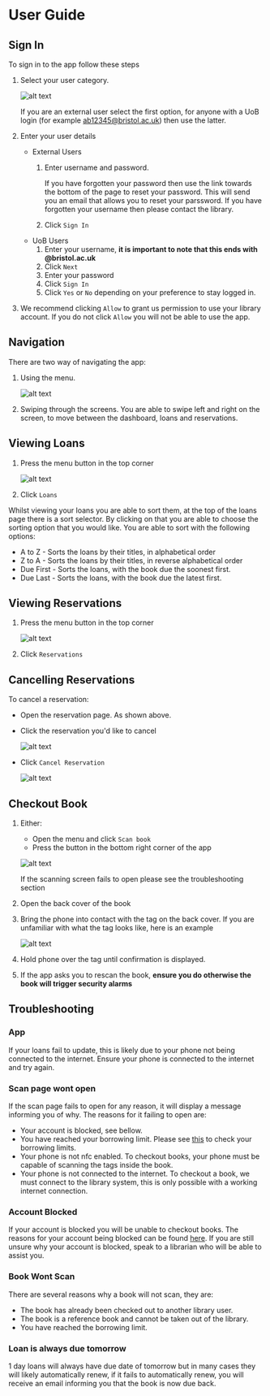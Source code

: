 # User Guide


## Sign In
To sign in to the app follow these steps

1. Select your user category. 
   
   ![alt text](https://github.com/josh26turner/UoB-Library-App/blob/docs-improvements/docs/user-docs/user-guide/screenshot1.png "Select user category")

   If you are an external user select the first option, for anyone with a UoB login (for example ab12345@bristol.ac.uk) then use the latter.

2. Enter your user details
   - External Users
      1. Enter username and password. 

         If you have forgotten your password then use the link towards the bottom of the page to reset your password. This will send you an email that allows you to reset your parssword. If you have forgotten your username then please contact the library.
      2. Click `Sign In`
   - UoB Users
      1. Enter your username, **it is important to note that this ends with @bristol.ac.uk**
      2. Click `Next`
      3. Enter your password
      4. Click `Sign In`
      5. Click `Yes` or `No` depending on your preference to stay logged in.
3. We recommend clicking `Allow` to grant us permission to use your library account. If you do not click `Allow` you will not be able to use the app.

## Navigation

There are two way of navigating the app:

1. Using the menu.

   ![alt text](https://github.com/josh26turner/UoB-Library-App/blob/docs-improvements/docs/user-docs/user-guide/menu.png "Menu")

2. Swiping through the screens. You are able to swipe left and right on the screen, to move between the dashboard, loans and reservations.



## Viewing Loans

1. Press the menu button in the top corner

   ![alt text](https://github.com/josh26turner/UoB-Library-App/blob/docs-improvements/docs/user-docs/user-guide/menu_button.png "Menu Button")

2. Click `Loans`


Whilst viewing your loans you are able to sort them, at the top of the loans page there is a sort selector. By clicking on that you are able to choose the sorting option that you would like. You are able to sort with the following options:

- A to Z - Sorts the loans by their titles, in alphabetical order
- Z to A - Sorts the loans by their titles, in reverse alphabetical order
- Due First - Sorts the loans, with the book due the soonest first.
- Due Last - Sorts the loans, with the book due the latest first.

## Viewing Reservations

1. Press the menu button in the top corner

   ![alt text](https://github.com/josh26turner/UoB-Library-App/blob/docs-improvements/docs/user-docs/user-guide/menu_button.png "Menu Button")

2. Click `Reservations`


## Cancelling Reservations

To cancel a reservation:

- Open the reservation page. As shown above.
- Click the reservation you'd like to cancel

  ![alt text](https://github.com/josh26turner/UoB-Library-App/blob/docs-improvements/docs/user-docs/user-guide/reservations.png "Reservations")

- Click `Cancel Reservation`

  ![alt text](https://github.com/josh26turner/UoB-Library-App/blob/docs-improvements/docs/user-docs/user-guide/cancel_reservation.png "Cancel Reservation")

## Checkout Book

1. Either:
   - Open the menu and click `Scan book`
   - Press the button in the bottom right corner of the app

   ![alt text](https://github.com/josh26turner/Uob-Library-App/blob/docs-improvements/docs/user-docs/user-guide/scan_button.png "Scan Button")

   If the scanning screen fails to open please see the troubleshooting section
2. Open the back cover of the book
3. Bring the phone into contact with the tag on the back cover. If you are unfamiliar with what the tag looks like, here is an example 

   ![alt text](https://github.com/josh26turner/Uob-Library-App/blob/docs-improvements/docs/user-docs/user-guide/tag.jpg "Scan Button")

4. Hold phone over the tag until confirmation is displayed.
5. If the app asks you to rescan the book, **ensure you do otherwise the book will trigger security alarms**


## Troubleshooting

### App

If your loans fail to update, this is likely due to your phone not being connected to the internet. Ensure your phone is connected to the internet and try again.

### Scan page wont open

If the scan page fails to open for any reason, it will display a message informing you of why. The reasons for it failing to open are:

- Your account is blocked, see bellow.
- You have reached your borrowing limit. Please see [this](http://www.bristol.ac.uk/library/use/borrowing/) to check your borrowing limits.
- Your phone is not nfc enabled. To checkout books, your phone must be capable of scanning the tags inside the book.
- Your phone is not connected to the internet. To checkout a book, we must connect to the library system, this is only possible with a working internet connection.

### Account Blocked

If your account is blocked you will be unable to checkout books. The reasons for your account being blocked can be found [here](http://www.bristol.ac.uk/library/use/borrowing/). If you are still unsure why your account is blocked, speak to a librarian who will be able to assist you.


### Book Wont Scan

There are several reasons why a book will not scan, they are:

 - The book has already been checked out to another library user.
 - The book is a reference book and cannot be taken out of the library.
 - You have reached the borrowing limit. 


### Loan is always due tomorrow

1 day loans will always have due date of tomorrow but in many cases they will likely automatically renew, if it fails to automatically renew, you will receive an email informing you that the book is now due back. 

